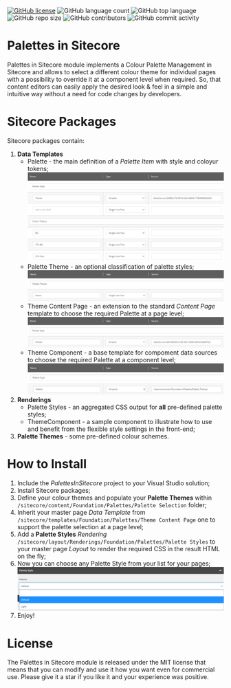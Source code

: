 [![GitHub license](https://img.shields.io/github/license/geann/palettes-in-sitecore.svg)](https://github.com/geann/palettes-in-sitecore/blob/master/LICENSE)
![GitHub language count](https://img.shields.io/github/languages/count/geann/palettes-in-sitecore.svg?style=flat)
![GitHub top language](https://img.shields.io/github/languages/top/geann/palettes-in-sitecore.svg?style=flat)
![GitHub repo size](https://img.shields.io/github/repo-size/geann/palettes-in-sitecore.svg?style=flat)
![GitHub contributors](https://img.shields.io/github/contributors/geann/palettes-in-sitecore)
![GitHub commit activity](https://img.shields.io/github/commit-activity/y/geann/palettes-in-sitecore)

# Palettes in Sitecore
Palettes in Sitecore module implements a Colour Palette Management in Sitecore and allows to select a different colour theme for individual pages with a possibility to override it at a component level when required. So, that content editors can easily apply the desired look & feel in a simple and intuitive way without a need for code changes by developers.

# Sitecore Packages
Sitecore packages contain:
1. **Data Templates**
   - Palette - the main definition of a _Palette Item_ with style and coloyur tokens;
     ![Palette Data Template](/assets/palette%20data%20template.png) 
   - Palette Theme - an optional classification of palette styles;
     ![Palette Theme Data Template](/assets/palette%20theme%20data%20template.png) 
   - Theme Content Page - an extension to the standard _Content Page_ template to choose the required Palette at a page level;
     ![Theme Content Page Data Template](/assets/theme%20content%20page%20data%20template.png)      
   - Theme Component - a base template for compoment data sources to choose the required Palette at a component level;
     ![Theme Component Data Template](/assets/theme%20component%20data%20template.png) 
1. **Renderings**
   - Palette Styles - an aggregated CSS output for **all** pre-defined palette styles;
   - ThemeComponent - a sample component to illustrate how to use and benefit from the flexible style settings in the front-end;  
1. **Palette Themes** - some pre-defined colour schemes.

# How to Install
1. Include the _PalettesInSitecore_ project to your Visual Studio solution;  
1. Install Sitecore packages;
1. Define your colour themes and populate your **Palette Themes** within `/sitecore/content/Foundation/Palettes/Palette Selection` folder;
1. Inherit your master page _Data Template_ from `/sitecore/templates/Foundation/Palettes/Theme Content Page` one to support the palette selection at a page level;
1. Add a **Palette Styles** _Rendering_ `/sitecore/layout/Renderings/Foundation/Palettes/Palette Styles` to your master page _Layout_ to render the required CSS in the result HTML on the fly;
1. Now you can choose any Palette Style from your list for your pages;
   ![Palette Style selection for a page](/assets/palette%20style%20selection%20for%20a%20page.png) 
1. Enjoy!

# License
The Palettes in Sitecore module is released under the MIT license that means that you can modify and use it how you want even for commercial use. Please give it a star if you like it and your experience was positive.
